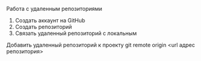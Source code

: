 Работа с удаленным репозиториями

1. Создать аккаунт на GitHub
2. Создать репозиторий
3. Связать удаленный репозиторий с локальным

Добавить удаленный репозиторий к проекту
git remote origin <url адрес репозитория>

